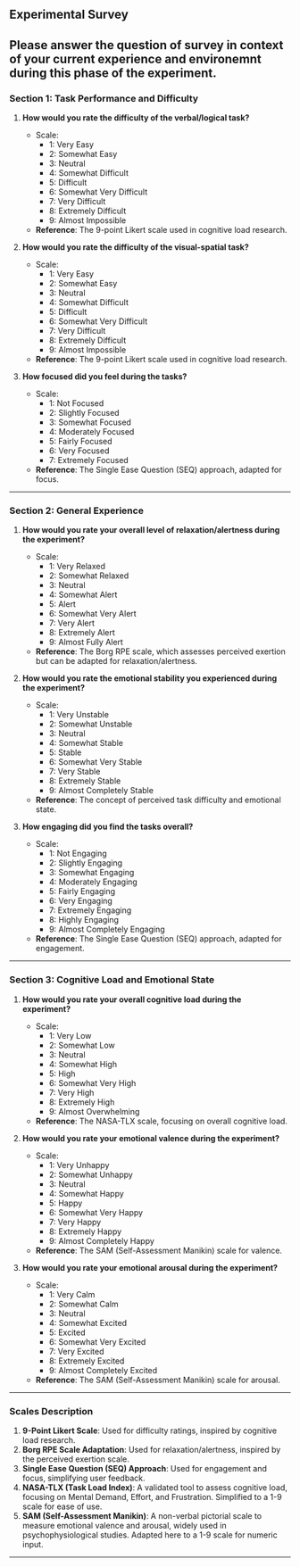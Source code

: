 ## **Experimental Survey**  

**Please answer the question of survey in context of your current experience and environemnt during this phase of the experiment.**
---

### **Section 1: Task Performance and Difficulty**  
1. **How would you rate the difficulty of the verbal/logical task?**  
   - Scale:  
     - 1: Very Easy  
     - 2: Somewhat Easy  
     - 3: Neutral  
     - 4: Somewhat Difficult  
     - 5: Difficult  
     - 6: Somewhat Very Difficult  
     - 7: Very Difficult  
     - 8: Extremely Difficult  
     - 9: Almost Impossible  
   - **Reference**: The 9-point Likert scale used in cognitive load research.  

2. **How would you rate the difficulty of the visual-spatial task?**  
   - Scale:  
     - 1: Very Easy  
     - 2: Somewhat Easy  
     - 3: Neutral  
     - 4: Somewhat Difficult  
     - 5: Difficult  
     - 6: Somewhat Very Difficult  
     - 7: Very Difficult  
     - 8: Extremely Difficult  
     - 9: Almost Impossible  
   - **Reference**: The 9-point Likert scale used in cognitive load research.    

3. **How focused did you feel during the tasks?**  
   - Scale:  
     - 1: Not Focused  
     - 2: Slightly Focused  
     - 3: Somewhat Focused  
     - 4: Moderately Focused  
     - 5: Fairly Focused  
     - 6: Very Focused  
     - 7: Extremely Focused  
   - **Reference**: The Single Ease Question (SEQ) approach, adapted for focus.  

---

### **Section 2: General Experience**  
1. **How would you rate your overall level of relaxation/alertness during the experiment?**  
   - Scale:  
     - 1: Very Relaxed  
     - 2: Somewhat Relaxed  
     - 3: Neutral  
     - 4: Somewhat Alert  
     - 5: Alert  
     - 6: Somewhat Very Alert  
     - 7: Very Alert  
     - 8: Extremely Alert  
     - 9: Almost Fully Alert  
   - **Reference**: The Borg RPE scale, which assesses perceived exertion but can be adapted for relaxation/alertness.  

2. **How would you rate the emotional stability you experienced during the experiment?**  
   - Scale:  
     - 1: Very Unstable  
     - 2: Somewhat Unstable  
     - 3: Neutral  
     - 4: Somewhat Stable  
     - 5: Stable  
     - 6: Somewhat Very Stable  
     - 7: Very Stable  
     - 8: Extremely Stable  
     - 9: Almost Completely Stable  
   - **Reference**: The concept of perceived task difficulty and emotional state.  

3. **How engaging did you find the tasks overall?**  
   - Scale:  
     - 1: Not Engaging  
     - 2: Slightly Engaging  
     - 3: Somewhat Engaging  
     - 4: Moderately Engaging  
     - 5: Fairly Engaging  
     - 6: Very Engaging  
     - 7: Extremely Engaging  
     - 8: Highly Engaging  
     - 9: Almost Completely Engaging  
   - **Reference**: The Single Ease Question (SEQ) approach, adapted for engagement.  

---

### **Section 3: Cognitive Load and Emotional State**  
1. **How would you rate your overall cognitive load during the experiment?**  
   - Scale:  
     - 1: Very Low  
     - 2: Somewhat Low  
     - 3: Neutral  
     - 4: Somewhat High  
     - 5: High  
     - 6: Somewhat Very High  
     - 7: Very High  
     - 8: Extremely High  
     - 9: Almost Overwhelming  
   - **Reference**: The NASA-TLX scale, focusing on overall cognitive load.  

2. **How would you rate your emotional valence during the experiment?**  
   - Scale:  
     - 1: Very Unhappy  
     - 2: Somewhat Unhappy  
     - 3: Neutral  
     - 4: Somewhat Happy  
     - 5: Happy  
     - 6: Somewhat Very Happy  
     - 7: Very Happy  
     - 8: Extremely Happy  
     - 9: Almost Completely Happy  
   - **Reference**: The SAM (Self-Assessment Manikin) scale for valence.  

3. **How would you rate your emotional arousal during the experiment?**  
   - Scale:  
     - 1: Very Calm  
     - 2: Somewhat Calm  
     - 3: Neutral  
     - 4: Somewhat Excited  
     - 5: Excited  
     - 6: Somewhat Very Excited  
     - 7: Very Excited  
     - 8: Extremely Excited  
     - 9: Almost Completely Excited  
   - **Reference**: The SAM (Self-Assessment Manikin) scale for arousal.

---
### **Scales Description**  
1. **9-Point Likert Scale**: Used for difficulty ratings, inspired by cognitive load research.  
2. **Borg RPE Scale Adaptation**: Used for relaxation/alertness, inspired by the perceived exertion scale.  
3. **Single Ease Question (SEQ) Approach**: Used for engagement and focus, simplifying user feedback.
4. **NASA-TLX (Task Load Index)**: A validated tool to assess cognitive load, focusing on Mental Demand, Effort, and Frustration. Simplified to a 1-9 scale for ease of use.
5. **SAM (Self-Assessment Manikin)**: A non-verbal pictorial scale to measure emotional valence and arousal, widely used in psychophysiological studies. Adapted here to a 1-9 scale for numeric input.
---
